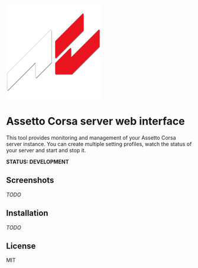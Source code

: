 ![AC](aclogo.png)

# Assetto Corsa server web interface

This tool provides monitoring and management of your Assetto Corsa server instance. You can create multiple setting profiles, watch the status of your server and start and stop it.

**STATUS: DEVELOPMENT**

## Screenshots

*TODO*

## Installation

*TODO*

## License

MIT
